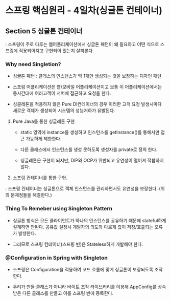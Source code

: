 <h1>스프링 핵심원리 - 4일차(싱글톤 컨테이너) </h1>

## Section 5 싱글톤 컨테이너

: 스프링이 주로 다루는 웹어플리케이션에서 싱글톤 패턴이 왜 필요하고 어떤 식으로 스프링에 
적용되어지고 구현되어 있는지 살펴본다.

### Why need Singletion?

- 싱글톤 패턴 : 클래스의 인스턴스가 딱 1개만 생성되는 것을 보장하는 디자인 패턴

- 스프링 어플리케이션은 웹/모바일 어플리케이션이고 보통 이 어플리케이션에서는 동시간대에 
여러고객이 서버에 접근하고 요청을 한다.

- 싱클레톤을 적용하지 않은 Pure DI컨테이너의 경우 이러한 고객 요청 발생시마다 새로운 객체가
생성되어 시스템의 성능저하가 유발된다.

1. Pure Java를 통한 싱글레톤 구현 

    - static 영역에 instance를 생성하고 인스턴스를 getInstance()를 통해서만 접근 가능하게
    제한한다.

    - 다른 클래스에서 인스턴스를 생성 못하도록 생성자를 private로 정의 한다.

    - 싱글레톤은 구현이 되지만, DIP와 OCP가 위반되고 유연성이 떨어져 적합하지 않다.

2. 스프링 컨테이너를 통한 구현.

: 스프링 컨테이너는 싱글톤으로 객체 인스턴스를 관리하면서도 유연성을 보장한다.
    (위의 문제점들을 해결한다.)

### Thing To Remeber using Singleton Pattern

- 싱글톤 방식은 모든 클라이언트가 하나의 인스턴스를 공유하기 때문에 stateful하게
  설계하면 안된다. 공유값 설정시 개발자의 의도와 다르게 값이 저장/호출되는 오류가 발생한다.

- 그러므로 스프링 컨테이너(스프링 빈)은 Stateless하게 개발해야 한다.

### @Configuration in Spring with Singleton

- 스프링은 Configuration을 적용하여 코드 흐름에 맞게 싱글톤이 보장되도록 조작한다.

- 우리가 만들 클래스가 아니라 바이트 조작 라이브러리를 이용해 AppConfig를 상속 받은
  다른 클래스를 만들고 이를 스프링 빈에 등록한다. 